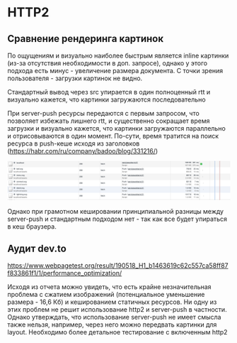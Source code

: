 # HTTP2
## Сравнение рендеринга картинок
По ощущениям и визуально наиболее быстрым является inline картинки (из-за отсутствия необходимости в доп. запросе), однако у этого подхода есть минус - увеличение размера документа. С точки зрения пользователя - загрузки картинок не видно.

Стандартный вывод через src упирается в один полноценный rtt и визуально кажется, что картинки загружаются последовательно

При server-push ресурсы передаются c первым запросом, что позволяет избежать лишнего rtt, и существенно сокращает время загрузки и визуально кажется, что картинки загружаются параллельно и отрисовываются в один момент. По-сути, время тратится на поиск ресурса в push-кеше исходя из заголовков (https://habr.com/ru/company/badoo/blog/331216/)

![server-push](images/sp.png)

Однако при грамотном кешировании принципиальной разницы между server-push и стандартным подходом нет - так как все будет упираться в кеш браузера.

## Аудит dev.to
https://www.webpagetest.org/result/190518_H1_b1463619c62c557ca58ff87f833861f1/1/performance_optimization/

Исходя из отчета можно увидеть, что есть крайне незначительная проблема с сжатием изображений (потенциальное уменьшение размера - 16,6 Кб) и кешированием статичных ресурсов. Ни одну из этих проблем не решит использование http2 и server-push в частности. Однако утверждать, что использование server-push не имеет смысла также нельзя, например, через него можно передвать картинки для layout. Необходимо более детальное тестирование с включенным http2
